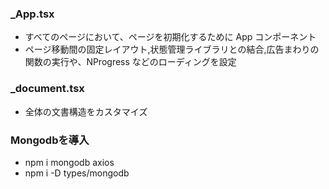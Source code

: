 ### \_App.tsx

- すべてのページにおいて、ページを初期化するために App コンポーネント
- ページ移動間の固定レイアウト,状態管理ライブラリとの結合,広告まわりの関数の実行や、NProgress などのローディングを設定

### _document.tsx
- 全体の文書構造をカスタマイズ

### Mongodbを導入
- npm i  mongodb axios
- npm i -D types/mongodb
